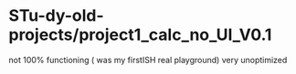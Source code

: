 # STu-dy-old-projects/project1_calc_no_UI_V0.1

not 100% functioning ( was my firstISH  real playground)
very unoptimized
